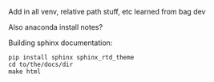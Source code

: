 Add in all venv, relative path stuff, etc learned from bag dev

Also anaconda install notes?


Building sphinx documentation:

```
pip install sphinx sphinx_rtd_theme
cd to/the/docs/dir
make html
```